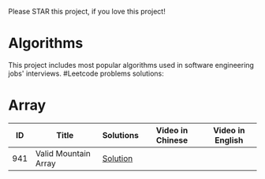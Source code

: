 Please STAR this project, if you love this project!
# Algorithms
This project includes most popular algorithms used in software engineering jobs' interviews.
#Leetcode problems solutions:
# Array
|  ID  |      Title     |   Solutions   | Video in Chinese| Video in English                   
|-----|-----------------|---------------|-----------------|-----------------
|941|Valid Mountain Array|[Solution](https://github.com/ltaocs/Algorithms/blob/master/src/com/ltaocs/array/ValidMoutainArray.java) |

